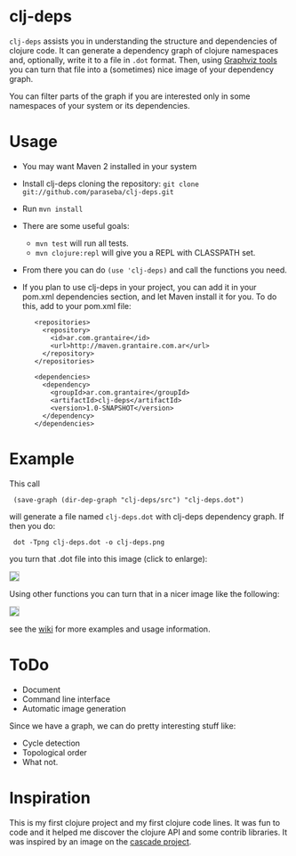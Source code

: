 clj-deps
========

`clj-deps` assists you in understanding the structure and dependencies of
clojure code. It can generate a dependency graph of clojure namespaces and,
optionally, write it to a file in `.dot` format. Then, using
[Graphviz tools](http://www.graphviz.org/) you can turn that file into a
(sometimes) nice image of your dependency graph.

You can filter parts of the graph if you are interested only in
some namespaces of your system or its dependencies.

Usage
=====

* You may want Maven 2 installed in your system
* Install clj-deps cloning the repository: `git clone git://github.com/paraseba/clj-deps.git`
* Run `mvn install`
* There are some useful goals:
    * `mvn test` will run all tests.
    * `mvn clojure:repl` will give you a REPL with CLASSPATH set.
* From there you can do `(use 'clj-deps)` and call the functions you need.
* If you plan to use clj-deps in your project, you can add it in your pom.xml dependencies
  section, and let Maven install it for you. To do this, add to your pom.xml file:

         <repositories>
           <repository>
             <id>ar.com.grantaire</id>
             <url>http://maven.grantaire.com.ar</url>
           </repository>
         </repositories>

         <dependencies>
           <dependency>
             <groupId>ar.com.grantaire</groupId>
             <artifactId>clj-deps</artifactId>
             <version>1.0-SNAPSHOT</version>
           </dependency>
         </dependencies>



Example
========

This call

     (save-graph (dir-dep-graph "clj-deps/src") "clj-deps.dot")

will generate a file named `clj-deps.dot` with clj-deps dependency graph.
If then you do:

     dot -Tpng clj-deps.dot -o clj-deps.png

you turn that .dot file into this image (click to enlarge):

<a href="http://cloud.github.com/downloads/paraseba/clj-deps/clj_deps_simple.png" title="clj-deps dependency graph">
  <img src="http://cloud.github.com/downloads/paraseba/clj-deps/clj_deps_simple.png" style="width=100%;border:1px solid silver;"/>
</a>

Using other functions you can turn that in a nicer image like the following:

<a href="http://cloud.github.com/downloads/paraseba/clj-deps/clj_deps.png" title="clj-deps dependency graph">
  <img src="http://cloud.github.com/downloads/paraseba/clj-deps/clj_deps.png" style="width=800px;border:1px solid silver;"/>
</a>

see the
[wiki](http://wiki.github.com/paraseba/clj-deps) for more examples and usage information.


ToDo
====

* Document
* Command line interface
* Automatic image generation

Since we have a graph, we can do pretty interesting stuff like:

* Cycle detection
* Topological order
* What not.


Inspiration
===========

This is my first clojure project and my first clojure code lines. It was fun to code and it helped
me discover the clojure API and some contrib libraries. It was inspired by an image on the [cascade project](http://github.com/hlship/cascade).

